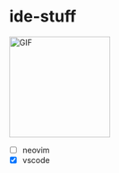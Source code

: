 # ide-stuff

<img align="left " alt="GIF" height="180px" src="https://i.pinimg.com/originals/7c/a2/5f/7ca25f4a2eecefbc3b3e62c50cb9d02d.gif" />

- [ ] neovim
- [x] vscode

